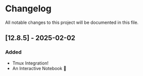 # Changelog

All notable changes to this project will be documented in this file.

## [12.8.5] - 2025-02-02

### Added
- Tmux Integration!
- An Interactive Notebook 🎉 
